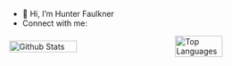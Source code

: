- 👋 Hi, I’m Hunter Faulkner
- Connect with me:

<div style="display: flex; 
            justify-content: space-between; 
            align-items: center;
            margin: 0 auto;"
     >
     <img style="width: 49%; height: auto;" src="https://github-readme-stats.vercel.app/api?username=hrflkner&show_icons=true&theme=radical" alt="Github Stats" />
     <img style="width: 41%; height: auto;" src="https://github-readme-stats.vercel.app/api/top-langs/?username=hrflkner&hide=jupyter%20notebook&layout=compact&langs_count=6&theme=radical" alt="Top Languages" />
</div>


<!---
hrflkner/hrflkner is a ✨ special ✨ repository because its `README.md` (this file) appears on your GitHub profile.
You can click the Preview link to take a look at your changes.

![Hunter's GitHub stats](https://github-readme-stats.vercel.app/api?username=hrflkner&show_icons=true&theme=radical)
[![Top Langs](https://github-readme-stats.vercel.app/api/top-langs/?username=hrflkner&hide=jupyter%20notebook&layout=compact&langs_count=6&theme=radical)](https://github.com/hrflkner/github-readme-stats)
--->
